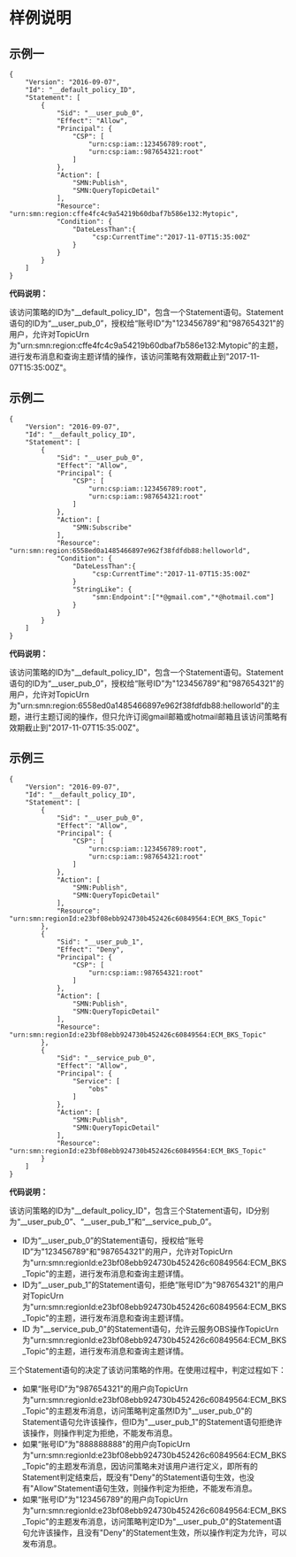 # 样例说明<a name="ZH-CN_TOPIC_0044171019"></a>

## 示例一<a name="section1055594864013"></a>

```
{
    "Version": "2016-09-07", 
    "Id": "__default_policy_ID", 
    "Statement": [
        {
            "Sid": "__user_pub_0", 
            "Effect": "Allow", 
            "Principal": {
                "CSP": [
                    "urn:csp:iam::123456789:root",
                    "urn:csp:iam::987654321:root"
                ]
            }, 
            "Action": [
                "SMN:Publish", 
                "SMN:QueryTopicDetail"
            ], 
            "Resource": "urn:smn:region:cffe4fc4c9a54219b60dbaf7b586e132:Mytopic",
            "Condition": {
                "DateLessThan":{
                     "csp:CurrentTime":"2017-11-07T15:35:00Z"
                }
            }
        }
    ]
}
```

**代码说明：**

该访问策略的ID为"\_\_default\_policy\_ID"，包含一个Statement语句。Statement语句的ID为“\_\_user\_pub\_0”，授权给“账号ID”为"123456789"和"987654321"的用户，允许对TopicUrn为"urn:smn:region:cffe4fc4c9a54219b60dbaf7b586e132:Mytopic"的主题，进行发布消息和查询主题详情的操作，该访问策略有效期截止到"2017-11-07T15:35:00Z"。

## 示例二<a name="section139924544112"></a>

```
{
    "Version": "2016-09-07", 
    "Id": "__default_policy_ID", 
    "Statement": [
        {
            "Sid": "__user_pub_0", 
            "Effect": "Allow", 
            "Principal": {
                "CSP": [
                    "urn:csp:iam::123456789:root",
                    "urn:csp:iam::987654321:root"
                ]
            }, 
            "Action": [
                "SMN:Subscribe" 
            ], 
            "Resource": "urn:smn:region:6558ed0a1485466897e962f38fdfdb88:helloworld",
            "Condition": {
                "DateLessThan":{
                     "csp:CurrentTime":"2017-11-07T15:35:00Z"
                }
                "StringLike": {
                     "smn:Endpoint":["*@gmail.com","*@hotmail.com"]
                }
            }
        }
    ]
}
```

**代码说明：**

该访问策略的ID为"\_\_default\_policy\_ID"，包含一个Statement语句。Statement语句的ID为“\_\_user\_pub\_0”，授权给“账号ID”为"123456789"和"987654321"的用户，允许对TopicUrn为"urn:smn:region:6558ed0a1485466897e962f38fdfdb88:helloworld"的主题，进行主题订阅的操作，但只允许订阅gmail邮箱或hotmail邮箱且该访问策略有效期截止到"2017-11-07T15:35:00Z"。

## 示例三<a name="section1692213342413"></a>

```
{
    "Version": "2016-09-07", 
    "Id": "__default_policy_ID", 
    "Statement": [
        {
            "Sid": "__user_pub_0", 
            "Effect": "Allow", 
            "Principal": {
                "CSP": [
                    "urn:csp:iam::123456789:root",
                    "urn:csp:iam::987654321:root"
                ]
            }, 
            "Action": [
                "SMN:Publish", 
                "SMN:QueryTopicDetail"
            ], 
            "Resource": "urn:smn:regionId:e23bf08ebb924730b452426c60849564:ECM_BKS_Topic"
        }, 
        {
            "Sid": "__user_pub_1", 
            "Effect": "Deny", 
            "Principal": {
                "CSP": [
                    "urn:csp:iam::987654321:root"
                ]
            }, 
            "Action": [
                "SMN:Publish", 
                "SMN:QueryTopicDetail"
            ], 
            "Resource": "urn:smn:regionId:e23bf08ebb924730b452426c60849564:ECM_BKS_Topic"
        }, 
        {
            "Sid": "__service_pub_0", 
            "Effect": "Allow", 
            "Principal": {
                "Service": [
                    "obs"
                ]
            }, 
            "Action": [
                "SMN:Publish", 
                "SMN:QueryTopicDetail"
            ], 
            "Resource": "urn:smn:regionId:e23bf08ebb924730b452426c60849564:ECM_BKS_Topic"
        }
    ]
}
```

**代码说明：**

该访问策略的ID为"\_\_default\_policy\_ID"，包含三个Statement语句，ID分别为“\_\_user\_pub\_0”、“\_\_user\_pub\_1”和“\_\_service\_pub\_0”。

-   ID为“\_\_user\_pub\_0”的Statement语句，授权给“账号ID”为"123456789"和"987654321"的用户，允许对TopicUrn为"urn:smn:regionId:e23bf08ebb924730b452426c60849564:ECM\_BKS\_Topic"的主题，进行发布消息和查询主题详情。
-   ID为“\_\_user\_pub\_1”的Statement语句，拒绝“账号ID”为"987654321"的用户对TopicUrn为"urn:smn:regionId:e23bf08ebb924730b452426c60849564:ECM\_BKS\_Topic"的主题，进行发布消息和查询主题详情。
-   ID 为"\_\_service\_pub\_0"的Statement语句，允许云服务OBS操作TopicUrn为"urn:smn:regionId:e23bf08ebb924730b452426c60849564:ECM\_BKS\_Topic"的主题，进行发布消息和查询主题详情。

三个Statement语句的决定了该访问策略的作用。在使用过程中，判定过程如下：

-   如果“账号ID”为"987654321"的用户向TopicUrn为"urn:smn:regionId:e23bf08ebb924730b452426c60849564:ECM\_BKS\_Topic"的主题发布消息，访问策略判定虽然ID为"\_\_user\_pub\_0"的Statement语句允许该操作，但ID为"\_\_user\_pub\_1"的Statement语句拒绝许该操作，则操作判定为拒绝，不能发布消息。
-   如果“账号ID”为"888888888"的用户向TopicUrn为"urn:smn:regionId:e23bf08ebb924730b452426c60849564:ECM\_BKS\_Topic"的主题发布消息，因访问策略未对该用户进行定义，即所有的Statement判定结束后，既没有"Deny"的Statement语句生效，也没有"Allow"Statement语句生效，则操作判定为拒绝，不能发布消息。
-   如果“账号ID”为"123456789"的用户向TopicUrn为"urn:smn:regionId:e23bf08ebb924730b452426c60849564:ECM\_BKS\_Topic"的主题发布消息，访问策略判定ID为"\_\_user\_pub\_0"的Statement语句允许该操作，且没有"Deny"的Statement生效，所以操作判定为允许，可以发布消息。

